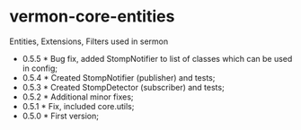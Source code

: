 # vermon-core-entities
Entities, Extensions, Filters used in sermon

* 0.5.5 * Bug fix, added StompNotifier to list of classes which can be used in config;  
* 0.5.4 * Created StompNotifier (publisher) and tests;  
* 0.5.3 * Created StompDetector (subscriber) and tests;  
* 0.5.2 * Additional minor fixes;  
* 0.5.1 * Fix, included core.utils;  
* 0.5.0 * First version;  
